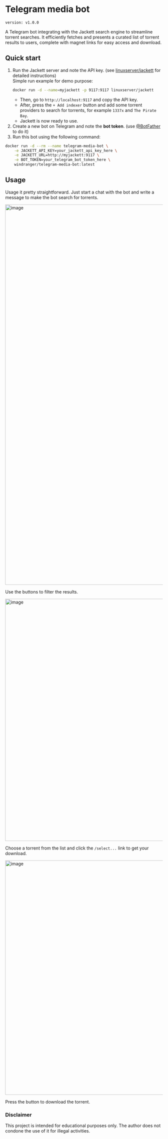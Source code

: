 # Telegram media bot

`version: v1.0.0`

A Telegram bot integrating with the Jackett search engine to streamline torrent searches. It efficiently fetches and
presents a curated list of torrent results to users, complete with magnet links for easy access and download.

## Quick start

1. Run the Jackett server and note the API key. (see [linuxserver/jackett](https://docs.linuxserver.io/images/docker-jackett/#docker-compose-recommended-click-here-for-more-info) for detailed instructions)  
    Simple run example for demo purpose:
    ```bash
    docker run -d --name=myjackett -p 9117:9117 linuxserver/jackett
    ```
    - Then, go to `http://localhost:9117` and copy the API key.
    - After, press the `+ Add indexer` button and add some torrent providers to search for torrents, for example `1337x` and `The Pirate Bay`.
    - Jackett is now ready to use.
2. Create a new bot on Telegram and note the **bot token**. (use [@BotFather](https://t.me/BotFather) to do it)
3. Run this bot using the following command:

```bash
docker run -d --rm --name telegram-media-bot \
    -e JACKETT_API_KEY=your_jackett_api_key_here \
    -e JACKETT_URL=http://myjackett:9117 \
    -e BOT_TOKEN=your_telegram_bot_token_here \
    windranger/telegram-media-bot:latest
```

## Usage

Usage it pretty straightforward. Just start a chat with the bot and write a message to make the bot search for torrents.

<img width="1217" alt="image" src="https://github.com/asidko/asidko/assets/22843881/373de838-b502-4a10-ac02-0f681997702c">

Use the buttons to filter the results.

<img width="775" alt="image" src="https://github.com/asidko/asidko/assets/22843881/28e45c88-313d-44d5-9808-2b3ad1e8972d">

Choose a torrent from the list and click the `/select...` link to get your download.

<img width="750" alt="image" src="https://github.com/asidko/telegram-media-bot/assets/22843881/b1afa83a-9009-43ac-8f81-070a778d5d4d">

Press the button to download the torrent.

### Disclaimer

This project is intended for educational purposes only. The author does not condone the use of it for illegal activities.  




